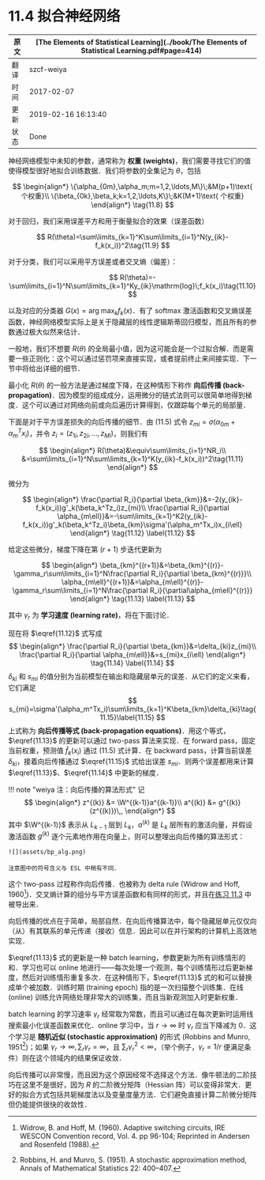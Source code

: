 # 11.4 拟合神经网络

| 原文   | [The Elements of Statistical Learning](../book/The Elements of Statistical Learning.pdf#page=414) |
| ---- | ---------------------------------------- |
| 翻译   | szcf-weiya                               |
| 时间   | 2017-02-07                               |
|更新|2019-02-16 16:13:40|
|状态|Done|

神经网络模型中未知的参数，通常称为 **权重 (weights)**，我们需要寻找它们的值使得模型很好地拟合训练数据．我们将参数的全集记为 $\theta$，包括

$$
\begin{align*}
\{\alpha_{0m},\alpha_m;m=1,2,\ldots,M\}\;&M(p+1)\text{ 个权重}\\
\{\beta_{0k},\beta_k;k=1,2,\ldots,K\}\;&K(M+1)\text{ 个权重}
\end{align*}                                  
\tag{11.8}
$$

对于回归，我们采用误差平方和用于衡量拟合的效果（误差函数）

$$
R(\theta)=\sum\limits_{k=1}^K\sum\limits_{i=1}^N(y_{ik}-f_k(x_i))^2\tag{11.9}
$$

对于分类，我们可以采用平方误差或者交叉熵（偏差）：

$$
R(\theta)=-\sum\limits_{i=1}^N\sum\limits_{k=1}^Ky_{ik}\mathrm{log}\;f_k(x_i)\tag{11.10}
$$

以及对应的分类器 $G(x)=\mathrm{arg\; max}_kf_k(x)$．有了 softmax 激活函数和交叉熵误差函数，神经网络模型实际上是关于隐藏层的线性逻辑斯蒂回归模型，而且所有的参数通过极大似然来估计．

一般地，我们不想要 $R(\theta)$ 的全局最小值，因为这可能会是一个过拟合解．而是需要一些正则化：这个可以通过惩罚项来直接实现，或者提前终止来间接实现．下一节中将给出详细的细节．

最小化 $R(\theta)$ 的一般方法是通过梯度下降，在这种情形下称作 **向后传播 (back-propagation)**．因为模型的组成成分，运用微分的链式法则可以很简单地得到梯度．这个可以通过对网络向前或向后遍历计算得到，仅跟踪每个单元的局部量．

下面是对于平方误差损失的向后传播的细节．由 (11.5) 式令 $z_{mi}=\sigma(\alpha_{0m}+\alpha_m^Tx_i)$，并令 $z_i=(z_{1i},z_{2i},\ldots,z_{Mi})$，则我们有

$$
\begin{align*}
R(\theta)&\equiv\sum\limits_{i=1}^NR_i\\
&=\sum\limits_{i=1}^N\sum\limits_{k=1}^K(y_{ik}-f_k(x_i))^2\tag{11.11}
\end{align*}
$$

微分为

$$
\begin{align*}
\frac{\partial R_i}{\partial \beta_{km}}&=-2(y_{ik}-f_k(x_i))g'_k(\beta_k^Tz_i)z_{mi}\\
\frac{\partial R_i}{\partial \alpha_{m\ell}}&=-\sum\limits_{k=1}^K2(y_{ik}-f_k(x_i))g'_k(\beta_k^Tz_i)\beta_{km}\sigma'(\alpha_m^Tx_i)x_{i\ell}
\end{align*}
\tag{11.12}
\label{11.12}
$$

给定这些微分，梯度下降在第 $(r+1)$ 步迭代更新为

$$
\begin{align*}
\beta_{km}^{(r+1)}&=\beta_{km}^{(r)}-\gamma_r\sum\limits_{i=1}^N\frac{\partial R_i}{\partial \beta_{km}^{(r)}}\\
\alpha_{m\ell}^{(r+1)}&=\alpha_{m\ell}^{(r)}-\gamma_r\sum\limits_{i=1}^N\frac{\partial R_i}{\partial\alpha_{m\ell}^{(r)}}
\end{align*}
\tag{11.13}
\label{11.13}
$$

其中 $\gamma_r$ 为 **学习速度 (learning rate)**，将在下面讨论．

现在将 $\eqref{11.12}$ 式写成
$$
\begin{align*}
\frac{\partial R_i}{\partial \beta_{km}}&=\delta_{ki}z_{mi}\\
\frac{\partial R_i}{\partial \alpha_{m\ell}}&=s_{mi}x_{i\ell}
\end{align*}
\tag{11.14}
\label{11.14}
$$
$\delta_{ki}$ 和 $s_{mi}$ 的值分别为当前模型在输出和隐藏层单元的误差．从它们的定义来看，它们满足
$$
s_{mi}=\sigma'(\alpha_m^Tx_i)\sum\limits_{k=1}^K\beta_{km}\delta_{ki}\tag{11.15}\label{11.15}
$$
上式称为 **向后传播等式 (back-propagation equations)**．用这个等式，$\eqref{11.13}$ 的更新可以通过 two-pass 算法来实现．在 forward pass，固定当前权重，预测值 $\hat f_k(x_i)$ 通过 (11.5) 式计算．在 backward pass，计算当前误差 $\delta_{ki}$，接着向后传播通过 $\eqref{11.15}$ 式给出误差 $s_{mi}$．则两个误差都用来计算 $\eqref{11.13}$、$\eqref{11.14}$ 中更新的梯度．

!!! note "weiya 注：向后传播的算法形式"
    记
    $$
    \begin{align*}
    z^{(k)} &= \W^{(k-1)}a^{(k-1)}\\
    a^{(k)} &= g^{(k)}(z^{(k)})\,,
    \end{align*}
    $$
    其中 $\W^{(k-1)}$ 表示从 $L_{k-1}$ 层到 $L_k$，$a^{(k)}$ 是 $L_k$ 层所有的激活向量，并假设激活函数 $g^{(k)}$ 逐个元素地作用在向量上，则可以整理出向后传播的算法形式：
    
    ![](assets/bp_alg.png)

    注意图中的符号含义与 ESL 中稍有不同．

这个 two-pass 过程称作向后传播．也被称为 delta rule (Widrow and Hoff, 1960[^1])．交叉熵计算的组分与平方误差函数和有同样的形式，并且在[练习 11.3]() 中被导出来．

向后传播的优点在于简单，局部自然．在向后传播算法中，每个隐藏层单元仅仅向（从）有其联系的单元传递（接收）信息．因此可以在并行架构的计算机上高效地实现．

$\eqref{11.13}$ 式的更新是一种 batch learning，参数更新为所有训练情形的和．学习也可以 online 地进行——每次处理一个观测，每个训练情形过后更新梯度，然后对训练情形重复多次．在这种情形下，$\eqref{11.13}$ 式的和可以替换成单个被加数．训练时期 (training epoch) 指的是一次扫描整个训练集．在线 (online) 训练允许网络处理非常大的训练集，而且当新观测加入时更新权重．

batch learning 的学习速率 $\gamma_r$ 经常取为常数，而且可以通过在每次更新时运用线搜索最小化误差函数来优化．online 学习中，当 $r\rightarrow \infty$ 时 $\gamma_r$ 应当下降减为 0．这个学习是 **随机近似 (stochastic approximation)** 的形式 (Robbins and Munro, 1951[^2])；如果 $\gamma_r\rightarrow \infty,\sum_r\gamma_r=\infty$，且 $\sum_r\gamma_r^2<\infty$，（举个例子，$\gamma_r=1/r$ 便满足条件）则在这个领域内的结果保证收敛．

向后传播可以非常慢，而且因为这个原因经常不选择这个方法．像牛顿法的二阶技巧在这里不是很好，因为 $R$ 的二阶微分矩阵（Hessian 阵）可以变得非常大．更好的拟合方式包括共轭梯度法以及变量度量方法．它们避免直接计算二阶微分矩阵但仍能提供很快的收敛性．

[^1]: Widrow, B. and Hoff, M. (1960). Adaptive switching circuits, IRE WESCON Convention record, Vol. 4. pp 96-104; Reprinted in Andersen and Rosenfeld (1988).
[^2]: Robbins, H. and Munro, S. (1951). A stochastic approximation method, Annals of Mathematical Statistics 22: 400–407.
